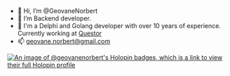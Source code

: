 - 👋 Hi, I’m @GeovaneNorbert
- 👀 I’m Backend developer.
- 🌱 I'm a Delphi and Golang developer with over 10 years of experience. Currently working at [Questor](https://www.questor.com.br/)
- 📫 geovane.norbert@gmail.com

[![An image of @geovanenorbert's Holopin badges, which is a link to view their full Holopin profile](https://holopin.me/geovanenorbert)](https://holopin.io/@geovanenorbert)
